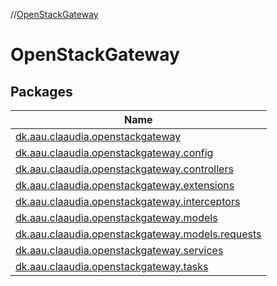 //[OpenStackGateway](index.md)

# OpenStackGateway

## Packages

| Name |
|---|
| [dk.aau.claaudia.openstackgateway](-open-stack-gateway/dk.aau.claaudia.openstackgateway/index.md) |
| [dk.aau.claaudia.openstackgateway.config](-open-stack-gateway/dk.aau.claaudia.openstackgateway.config/index.md) |
| [dk.aau.claaudia.openstackgateway.controllers](-open-stack-gateway/dk.aau.claaudia.openstackgateway.controllers/index.md) |
| [dk.aau.claaudia.openstackgateway.extensions](-open-stack-gateway/dk.aau.claaudia.openstackgateway.extensions/index.md) |
| [dk.aau.claaudia.openstackgateway.interceptors](-open-stack-gateway/dk.aau.claaudia.openstackgateway.interceptors/index.md) |
| [dk.aau.claaudia.openstackgateway.models](-open-stack-gateway/dk.aau.claaudia.openstackgateway.models/index.md) |
| [dk.aau.claaudia.openstackgateway.models.requests](-open-stack-gateway/dk.aau.claaudia.openstackgateway.models.requests/index.md) |
| [dk.aau.claaudia.openstackgateway.services](-open-stack-gateway/dk.aau.claaudia.openstackgateway.services/index.md) |
| [dk.aau.claaudia.openstackgateway.tasks](-open-stack-gateway/dk.aau.claaudia.openstackgateway.tasks/index.md) |

